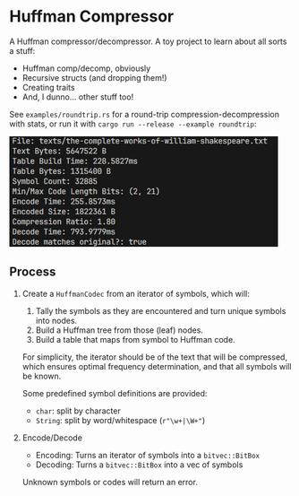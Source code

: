 # Huffman Compressor

A Huffman compressor/decompressor. A toy project to learn about all sorts a stuff:

- Huffman comp/decomp, obviously
- Recursive structs (and dropping them!)
- Creating traits
- And, I dunno... other stuff too!

See `examples/roundtrip.rs` for a round-trip compression-decompression with stats, or run it with `cargo run --release --example roundtrip`:

![demo](docs/demo.png)

## Process

1. Create a `HuffmanCodec` from an iterator of symbols, which will:
  
   1. Tally the symbols as they are encountered and turn unique symbols into nodes.
   2. Build a Huffman tree from those (leaf) nodes.
   3. Build a table that maps from symbol to Huffman code.

   For simplicity, the iterator should be of the text that will be compressed,
   which ensures optimal frequency determination, and that all symbols will be
   known.

   Some predefined symbol definitions are provided:
     - `char`: split by character
     - `String`: split by word/whitespace (`r"\w+|\W+"`)

2. Encode/Decode

   - Encoding: Turns an iterator of symbols into a `bitvec::BitBox`
   - Decoding: Turns a `bitvec::BitBox` into a vec of symbols

   Unknown symbols or codes will return an error.
